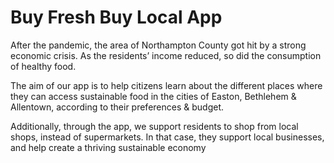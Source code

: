 # Buy Fresh Buy Local App

After the pandemic, the area of Northampton County got hit by a strong economic crisis. 	As the residents’ income reduced, so did the consumption of healthy food.

The aim of our app is to help citizens learn about the different places where they can access sustainable food in the cities of Easton, Bethlehem & Allentown, according to their preferences & budget. 

Additionally, through the app, we support residents to shop from local shops, instead of supermarkets. In that case, they support local businesses, and help create a thriving sustainable economy
